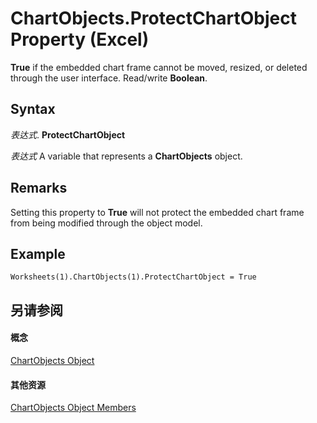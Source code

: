 
# ChartObjects.ProtectChartObject Property (Excel)

 **True** if the embedded chart frame cannot be moved, resized, or deleted through the user interface. Read/write **Boolean**.


## Syntax

 _表达式_. **ProtectChartObject**

 _表达式_ A variable that represents a **ChartObjects** object.


## Remarks

Setting this property to  **True** will not protect the embedded chart frame from being modified through the object model.


## Example


```
Worksheets(1).ChartObjects(1).ProtectChartObject = True
```


## 另请参阅


#### 概念


[ChartObjects Object](67cf2d82-ed9b-b23d-836f-19b106bcc5ed.md)
#### 其他资源


[ChartObjects Object Members](http://msdn.microsoft.com/library/9b6cdfd7-0926-fff0-ecc1-ce1cef00ebee%28Office.15%29.aspx)
